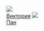 ![](/books/love_detective/Кнут%20Гамсун/Виктория.jpg)  
[Виктория](/books/love_detective/Кнут%20Гамсун/Виктория)
![](/books/love_detective/Кнут%20Гамсун/Пан.jpg)  
[Пан](/books/love_detective/Кнут%20Гамсун/Пан)